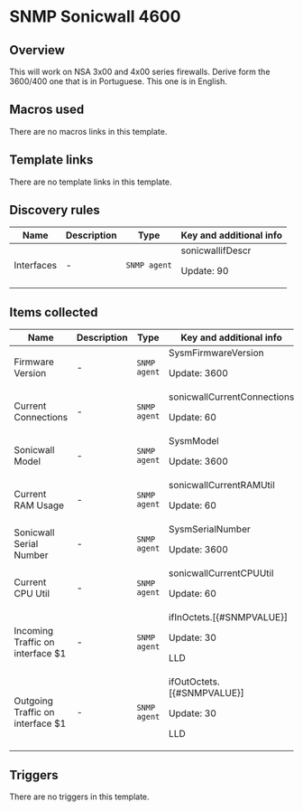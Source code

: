 # SNMP Sonicwall 4600

## Overview

This will work on NSA 3x00 and 4x00 series firewalls. Derive form the 3600/400 one that is in Portuguese. This one is in English.



## Macros used

There are no macros links in this template.

## Template links

There are no template links in this template.

## Discovery rules

|Name|Description|Type|Key and additional info|
|----|-----------|----|----|
|Interfaces |<p>-</p>|`SNMP agent`|sonicwallifDescr<p>Update: 90</p>|
## Items collected

|Name|Description|Type|Key and additional info|
|----|-----------|----|----|
|Firmware Version|<p>-</p>|`SNMP agent`|SysmFirmwareVersion<p>Update: 3600</p>|
|Current Connections|<p>-</p>|`SNMP agent`|sonicwallCurrentConnections<p>Update: 60</p>|
|Sonicwall Model|<p>-</p>|`SNMP agent`|SysmModel<p>Update: 3600</p>|
|Current RAM Usage|<p>-</p>|`SNMP agent`|sonicwallCurrentRAMUtil<p>Update: 60</p>|
|Sonicwall Serial Number|<p>-</p>|`SNMP agent`|SysmSerialNumber<p>Update: 3600</p>|
|Current CPU Util|<p>-</p>|`SNMP agent`|sonicwallCurrentCPUUtil<p>Update: 60</p>|
|Incoming Traffic on interface $1|<p>-</p>|`SNMP agent`|ifInOctets.[{#SNMPVALUE}]<p>Update: 30</p><p>LLD</p>|
|Outgoing Traffic on interface $1|<p>-</p>|`SNMP agent`|ifOutOctets.[{#SNMPVALUE}]<p>Update: 30</p><p>LLD</p>|
## Triggers

There are no triggers in this template.

